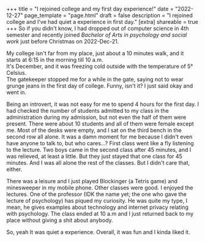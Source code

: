 +++
title = "I rejoined college and my first day experience!"
date = "2022-12-27"
page_template = "page.html"
draft = false
description = "I rejoined college and I've had quiet a experience in first day."
[extra]
shareable = true
+++
So if you didn't know, I had dropped out of computer science in 4th semester and recently joined *Bachelor of Arts in psychology and social work* just before Christmas on 2022-Dec-21.
<!-- more -->

My college isn't far from my place, just about a 10 minutes walk, and it starts at 6:15 in the morning till 10 a.m.  
It's December, and it was freezing cold outside with the temperature of 5° Celsius.  
The gatekeeper stopped me for a while in the gate, saying not to wear grunge jeans in the first day of college. Funny, isn't it? I just said okay and went in.

Being an introvert, it was not easy for me to spend 4 hours for the first day.
I had checked the number of students admitted to my class in the administration during my admission, but not even the half of them were present. There were about 10 students and all of them were female except me. Most of the desks were empty, and I sat on the third bench in the second row all alone. It was a damn moment for me because I didn't even have anyone to talk to, but who cares...? First class went like a fly listening to the lecture. Two boys came in the second class after 45 minutes, and I was relieved, at least a little. But they just stayed that one class for 45 minutes. And I was all alone the rest of the classes. But I didn't care that, either.

There was a leisure and I just played Blockinger (a Tetris game) and minesweeper in my mobile phone. Other classes were good. I enjoyed the lectures. One of the professor (IDK the name yet; the one who gave the lecture of psychology) has piqued my curiosity. He was quite my type, I mean, he gives examples about technology and internet privacy relating with psychology.
The class ended at 10 a.m and I just returned back to my place without giving a shit about anybody.

So, yeah It was quiet a experience. Overall, it was fun and I kinda liked it.
